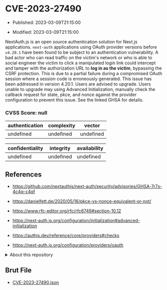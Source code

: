 # CVE-2023-27490

- Published: 2023-03-09T21:15:00

- Modified: 2023-03-09T21:15:00

NextAuth.js is an open source authentication solution for Next.js applications. `next-auth` applications using OAuth provider versions before `v4.20.1` have been found to be subject to an authentication vulnerability. A bad actor who can read traffic on the victim's network or who is able to social engineer the victim to click a manipulated login link could intercept and tamper with the authorization URL to **log in as the victim**, bypassing the CSRF protection. This is due to a partial failure during a compromised OAuth session where a session code is erroneously generated. This issue has been addressed in version 4.20.1. Users are advised to upgrade. Users unable to upgrade may using Advanced Initialization, manually check the callback request for state, pkce, and nonce against the provider configuration to prevent this issue. See the linked GHSA for details.

### CVSS Score: **null**

| authentication | complexity | vector |
| --- | --- | --- |
| undefined | undefined | undefined |

| confidentiality | integrity | availability |
| --- | --- | --- |
| undefined | undefined | undefined |

## References

* https://github.com/nextauthjs/next-auth/security/advisories/GHSA-7r7x-4c4q-c4qf

* https://danielfett.de/2020/05/16/pkce-vs-nonce-equivalent-or-not/

* https://www.rfc-editor.org/rfc/rfc6749#section-10.12

* https://next-auth.js.org/configuration/initialization#advanced-initialization

* https://authjs.dev/reference/core/providers#checks

* https://next-auth.js.org/configuration/providers/oauth

<details>
<summary>About this repository</summary> 

  This repository is part of the project [Live Hack CVE](https://github.com/Live-Hack-CVE). Main website can be found [www.live-hack.org](https://www.live-hack.org) 
  
  Made by [Sn0wAlice](https://github.com/Sn0wAlice) for the people that care about security and need to have a feed of the latest CVEs. Hope you enjoy it, don't forget to star the repo and follow me on [Twitter](https://twitter.com/Sn0wAlice) and [Github](https://github.com/Sn0wAlice). And that is my [personnal website](https://www.alice-snow.me/)

  - [Home Page](https://github.com/Live-Hack-CVE)
  - [Framework](https://github.com/Live-Hack-CVE/cve-framework)
  - [CVE database](https://github.com/Live-Hack-CVE/full_database)
  - [Changelog](https://github.com/Live-Hack-CVE/Changelog)
</details>

## Brut File

* [CVE-2023-27490.json](https://raw.githubusercontent.com/Live-Hack-CVE/full_database/main/cves/2023/CVE-2023-27490.json)

